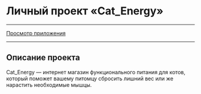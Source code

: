 # Личный проект «Cat_Energy»

---

[Просмотр приложения](https://exuberant-lunch.surge.sh)

---

## Описание проекта

Cat_Energy — интернет магазин функционального питания для котов, который поможет вашему питомцу сбросить лишний вес или же нарастить необходимые мышцы.
